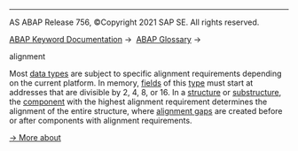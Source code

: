   

* * *

AS ABAP Release 756, ©Copyright 2021 SAP SE. All rights reserved.

[ABAP Keyword Documentation](javascript:call_link\('abenabap.htm'\)) →  [ABAP Glossary](javascript:call_link\('abenabap_glossary.htm'\)) → 

alignment

Most [data types](javascript:call_link\('abendata_type_glosry.htm'\) "Glossary Entry") are subject to specific alignment requirements depending on the current platform. In memory, [fields](javascript:call_link\('abenfield_glosry.htm'\) "Glossary Entry") of this [type](javascript:call_link\('abentype_glosry.htm'\) "Glossary Entry") must start at addresses that are divisible by 2, 4, 8, or 16. In a [structure](javascript:call_link\('abenstructure_glosry.htm'\) "Glossary Entry") or [substructure](javascript:call_link\('abensubstructure_glosry.htm'\) "Glossary Entry"), the [component](javascript:call_link\('abencomponent_glosry.htm'\) "Glossary Entry") with the highest alignment requirement determines the alignment of the entire structure, where [alignment gaps](javascript:call_link\('abenalignment_gap_glosry.htm'\) "Glossary Entry") are created before or after components with alignment requirements.

[→ More about](javascript:call_link\('abenalignment.htm'\))